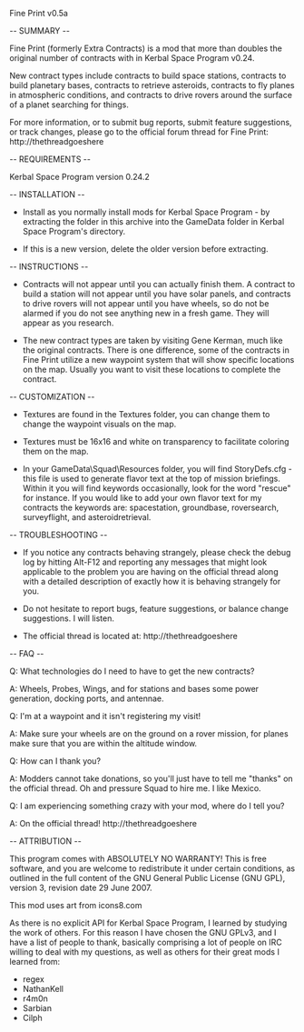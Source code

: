 Fine Print v0.5a

-- SUMMARY --

Fine Print (formerly Extra Contracts) is a mod that more than doubles
the original number of contracts with in Kerbal Space Program v0.24.

New contract types include contracts to build space stations, contracts
to build planetary bases, contracts to retrieve asteroids, contracts 
to fly planes in atmospheric conditions, and contracts to drive rovers 
around the surface of a planet searching for things.

For more information, or to submit bug reports, submit feature suggestions,
or track changes, please go to the official forum thread for Fine Print:
  http://thethreadgoeshere

-- REQUIREMENTS --

Kerbal Space Program version 0.24.2

-- INSTALLATION --

* Install as you normally install mods for Kerbal Space Program - by 
  extracting the folder in this archive into the GameData folder in Kerbal 
  Space Program's directory.

* If this is a new version, delete the older version before extracting.

-- INSTRUCTIONS --

* Contracts will not appear until you can actually finish them. A contract to 
  build a station will not appear until you have solar panels, and contracts to 
  drive rovers will not appear until you have wheels, so do not be alarmed if 
  you do not see anything new in a fresh game. They will appear as you research.

* The new contract types are taken by visiting Gene Kerman, much like the 
  original contracts. There is one difference, some of the contracts in Fine 
  Print utilize a new waypoint system that will show specific locations on the 
  map. Usually you want to visit these locations to complete the contract.

-- CUSTOMIZATION --

* Textures are found in the Textures folder, you can change them to change 
  the waypoint visuals on the map.

* Textures must be 16x16 and white on transparency to facilitate coloring 
  them on the map.

* In your GameData\Squad\Resources folder, you will find StoryDefs.cfg - 
  this file is used to generate flavor text at the top of mission briefings.
  Within it you will find keywords occasionally, look for the word "rescue" 
  for instance. If you would like to add your own flavor text for my contracts
  the keywords are: spacestation, groundbase, roversearch, surveyflight, and 
  asteroidretrieval.

-- TROUBLESHOOTING --

* If you notice any contracts behaving strangely, please check the debug log 
  by hitting Alt-F12 and reporting any messages that might look applicable to 
  the problem you are having on the official thread along with a detailed 
  description of exactly how it is behaving strangely for you.

* Do not hesitate to report bugs, feature suggestions, or balance change 
  suggestions. I will listen.

* The official thread is located at: http://thethreadgoeshere

-- FAQ --

Q: What technologies do I need to have to get the new contracts?

A: Wheels, Probes, Wings, and for stations and bases some power generation, 
   docking ports, and antennae.

Q: I'm at a waypoint and it isn't registering my visit!

A: Make sure your wheels are on the ground on a rover mission, for planes make 
   sure that you are within the altitude window.

Q: How can I thank you?

A: Modders cannot take donations, so you'll just have to tell me "thanks" on
   the official thread. Oh and pressure Squad to hire me. I like Mexico.

Q: I am experiencing something crazy with your mod, where do I tell you?

A: On the official thread! http://thethreadgoeshere

-- ATTRIBUTION --

This program comes with ABSOLUTELY NO WARRANTY!
This is free software, and you are welcome to redistribute it
under certain conditions, as outlined in the full content of
the GNU General Public License (GNU GPL), version 3, revision
date 29 June 2007.

This mod uses art from icons8.com

As there is no explicit API for Kerbal Space Program, I learned by studying the 
work of others. For this reason I have chosen the GNU GPLv3, and I have a list 
of people to thank, basically comprising a lot of people on IRC willing to deal 
with my questions, as well as others for their great mods I learned from:

* regex
* NathanKell
* r4m0n
* Sarbian
* Cilph